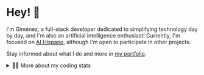 # Hey! 👋

I'm Giménez, a full-stack developer dedicated to simplifying technology day by day, and I'm also an artificial intelligence enthusiast!
Currently, I'm focused on [AI Hispano](https://github.com/iahispano), although I'm open to participate in other projects.

Stay informed about what I do and more in [my portfolio](https://bygimenez.github.io/).


<details>
<summary>🧑‍💻 More about my coding stats</summary>
<br />

![Top Langs](https://github-readme-stats.vercel.app/api/top-langs/?username=bygimenez&layout=compact)

![Github stats](https://github-readme-stats.vercel.app/api?username=bygimenez&count_private=true&show_icons=true&theme=onedark)

</details>
